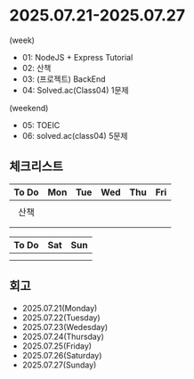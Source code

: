 # 2025.07.21-2025.07.27
(week)
- 01: NodeJS + Express Tutorial
- 02: 산책
- 03: (프로젝트) BackEnd
- 04: Solved.ac(Class04) 1문제

(weekend)
- 05: TOEIC
- 06: solved.ac(class04) 5문제

## 체크리스트
| To Do | Mon | Tue | Wed | Thu | Fri |
| :---: | :---: | :---: | :---: | :---: | :---: |
|  |  |  |  |  |  |
| 산책 |  |  |  |  |  |
|  |  |  |  |  |  |
|  |  |  |  |  |  |

| To Do | Sat | Sun |
| :---: | :---: | :---: |
|  |  |  |
|  |  |  |

## 회고
- 2025.07.21(Monday)
- 2025.07.22(Tuesday)
- 2025.07.23(Wedesday)
- 2025.07.24(Thursday)
- 2025.07.25(Friday)
- 2025.07.26(Saturday)
- 2025.07.27(Sunday)
